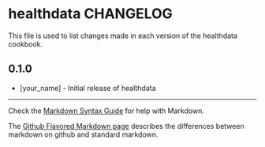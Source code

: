 healthdata CHANGELOG
====================

This file is used to list changes made in each version of the healthdata cookbook.

0.1.0
-----
- [your_name] - Initial release of healthdata

- - -
Check the [Markdown Syntax Guide](http://daringfireball.net/projects/markdown/syntax) for help with Markdown.

The [Github Flavored Markdown page](http://github.github.com/github-flavored-markdown/) describes the differences between markdown on github and standard markdown.
